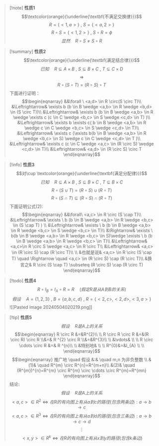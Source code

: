 >[!note] **性质1**
>$$\textcolor{orange}{\underline{\textbf{不满足交换律}}}$$
>$$R=\{<1,a>\}\ , \ S=\{<a,2>\}$$
>$$R \circ S=\{<1,2>\}\ , \ S \circ R=\phi$$
>$$显然 \quad R \circ S \neq S \circ R$$

> [!summary] **性质2**
> $$\textcolor{orange}{\underline{\textbf{满足结合律}}}$$
> $$已知 \quad R \subseteq A × B \ , \ S \subseteq B × C \ , \ T \subseteq C × D$$
> $$\Rightarrow$$
> $$R \circ(S \circ T)=(R \circ S) \circ T$$
> 下面进行证明：
> $$\begin{eqnarray}
> &&\forall \ <a,d> \in R \circ(S \circ T)\\
> &\Leftrightarrow& \exists b (b \in B \wedge <a,b> \in R \wedge <b,d> \in (S \circ T))\\
> &\Leftrightarrow& \exists b (b \in B \wedge <a,b> \in R \wedge \exists c (c \in C \wedge <b,c> \in S \wedge <c,d> \in T) )\\
> &\Leftrightarrow& \exists b \exists c( b \in B \wedge <a,b> \in R \wedge c \in C \wedge <b,c> \in S \wedge <c,d> \in T)\\
> &\Leftrightarrow& \exists c (\exists b(b \in B \wedge <a,b> \in R \wedge <b,c> \in S) \wedge c \in C \wedge <c,d> \in T )\\
> &\Leftrightarrow& \exists c (c \in C \wedge <a,c> \in (R \circ S) \wedge <c,d> \in T)\\
> &\Leftrightarrow& <a,d> \in (R \circ S) \circ T
\end{eqnarray}$$ 

> [!info] **性质3**
> $$对\cup \textcolor{orange}{\underline{\textbf{满足分配律}}}$$
> $$已知 \quad R \subseteq A × B \ , \ S \subseteq B× C \ , \ T \subseteq B × C$$
> $$\tag{1}R \circ (S \cup T)=(R \circ S)\cup(R \circ T)$$
> $$\tag{2}R \circ (S \cap T)\subseteq(R \circ S)\cap (R \circ T)$$
> 下面证明公式(2):
> $$\begin{eqnarray}
> &&\forall\ <a,c> \in R \circ (S \cap T)\\
> &\Leftrightarrow& \exists \ b (b \in B \wedge <a,b> \in R \wedge <b,c> \in (S \cap T) ) \\
> &\Leftrightarrow& \exists \ b (b \in B \wedge <a,b> \in R \wedge <b,c> \in S \wedge <b,c> \in T)\\
> &\Rightarrow& \exists \ b(b \in B \wedge <a,b> \in R \wedge <b,c> \in S)\wedge \exists \ b (b \in B \wedge <a,b> \in R \wedge <b,c> \in T)\\
> &\Leftrightarrow& <a,c>\in R \circ S \wedge <a,c> \in R \circ T\\
> &\Leftrightarrow& <a,c> \in (R \circ S) \cap (R \circ T)\\
> \\
> &也就是说& <a,c> \in R \circ (S \cap T) \quad \Rightarrow \quad <a,c> \in (R \circ S) \cap (R \circ T)\\
> &换言之& R \circ (S \cap T) \subseteq (R \circ S) \cap (R \circ T)
\end{eqnarray}$$

>[!todo] **性质4**
>$$R \circ I_{B}= I_{A} \circ R =R \quad (假定 R 是从A 到B 的关系)$$
>$$假设 \quad A =\{1,2,3\}\ , \ B=\{a,b,c,d\}\ , \ R=\{<2,c>,<2,d>,<3,a>\}$$
>![[Pasted image 20240504020219.png]]

>[!tip] **性质5**
>$$假设 \quad R是A上的关系$$
>$$\begin{eqnarray}
>R \circ R &=&R^{2}\\ \\
>R \circ R \circ R &=&(R \circ R) \circ R \\&=& R ^{2} \circ R \\&=&R^{3}\\ \\
>&\vdots& \\ \\
>R \circ \cdots \circ R &=& R ^{n}\\
>\\
>&特别地& \\ \\
>R^{0}&=&I_{A} \\ \\
\end{eqnarray}$$
> $$\begin{eqnarray}
> 推广地 \quad 假设 &:& \quad m,n 为非负整数 \\ 
> &(1)& \quad R^{m} \circ R^{n}=R^{m+n}\\
> &(2)& \quad (R^{m})^{n}=R^{m} \circ R^{m} \circ \cdots \circ R^{m}=R^{mn}
\end{eqnarray}$$
> 结论:
> $$假设 \quad R是A上的关系$$
> $$<a,c> \in R^{2} \Leftrightarrow 在R的有向图上有从a到c的路径(包含两条边): a \rightarrow b \rightarrow c$$
> $$<a,c> \in R^{3} \Leftrightarrow 在R的有向图上有从a到d的路径(包含三条边):a \rightarrow b \rightarrow c \rightarrow d$$
> $$\vdots$$
> $$<x,y> \in R^{k} \Leftrightarrow 在R的有向图上有从x到y的路径(包含k条边)$$